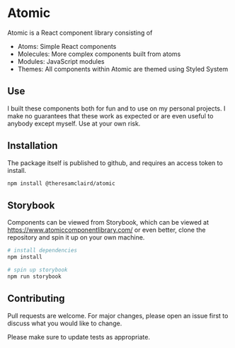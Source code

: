 # Atomic
Atomic is a React component library consisting of

- Atoms: Simple React components
- Molecules: More complex components built from atoms
- Modules: JavaScript modules
- Themes: All components within Atomic are themed using Styled System

## Use

I built these components both for fun and to use on my personal projects. I make no guarantees that these work as expected or are even useful to anybody except myself. Use at your own risk.

## Installation

The package itself is published to github, and requires an access token to install.

```bash
npm install @theresamclaird/atomic
```

## Storybook

Components can be viewed from Storybook, which can be viewed at https://www.atomiccomponentlibrary.com/ or even better, clone the repository and spin it up on your own machine.

```bash
# install dependencies
npm install

# spin up storybook
npm run storybook
```

## Contributing

Pull requests are welcome. For major changes, please open an issue first
to discuss what you would like to change.

Please make sure to update tests as appropriate.
